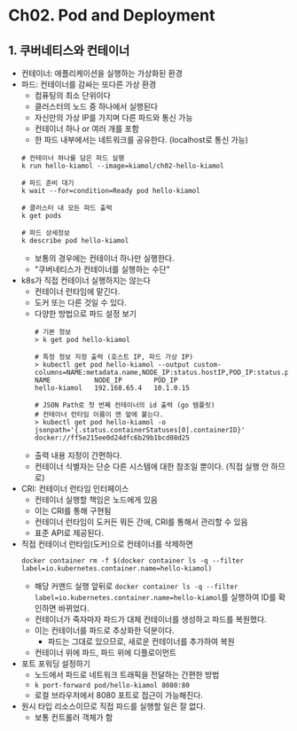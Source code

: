 # Ch02. Pod and Deployment

## 1. 쿠버네티스와 컨테이너
* 컨테이너: 애플리케이션을 실행하는 가상화된 환경
* 파드: 컨테이너를 감싸는 또다른 가상 환경
  * 컴퓨팅의 최소 단위이다
  * 클러스터의 노드 중 하나에서 실행된다
  * 자신만의 가상 IP를 가지며 다른 파드와 통신 가능
  * 컨테이너 하나 or 여러 개를 포함
  * 한 파드 내부에서는 네트워크를 공유한다. (localhost로 통신 가능)
  ```shell
  # 컨테이너 하나를 담은 파드 실행
  k run hello-kiamol --image=kiamol/ch02-hello-kiamol
  
  # 파드 준비 대기
  k wait --for=condition=Ready pod hello-kiamol
  
  # 클러스터 내 모든 파드 출력
  k get pods
  
  # 파드 상세정보
  k describe pod hello-kiamol
  ```
  * 보통의 경우에는 컨테이너 하나만 실행한다.
  * "쿠버네티스가 컨테이너를 실행하는 수단"
* k8s가 직접 컨테이너 실행하지는 않는다
  * 컨테이너 런타임에 맡긴다.
  * 도커 또는 다른 것일 수 있다.
  * 다양한 방법으로 파드 설정 보기
    ```shell
    # 기본 정보
    > k get pod hello-kiamol
    
    # 특정 정보 지정 출력 (호스트 IP, 파드 가상 IP)
    > kubectl get pod hello-kiamol --output custom-columns=NAME:metadata.name,NODE_IP:status.hostIP,POD_IP:status.podIP
    NAME           NODE_IP        POD_IP
    hello-kiamol   192.168.65.4   10.1.0.15
    
    # JSON Path로 첫 번쩨 컨테이너의 id 출력 (go 템플릿)
    # 컨테이너 런타임 이름이 맨 앞에 붙는다.
    > kubectl get pod hello-kiamol -o jsonpath='{.status.containerStatuses[0].containerID}'
    docker://ff5e215ee0d24dfc6b29b1bcd08d25
    ```
  * 출력 내용 지정이 간편하다.
  * 컨테이너 식별자는 단순 다른 시스템에 대한 참조일 뿐이다. (직접 실행 안 하므로)
* CRI: 컨테이너 런타임 인터페이스
  * 컨테이너 실행할 책임은 노드에게 있음
  * 이는 CRI를 통해 구현됨
  * 컨테이너 런타임이 도커든 뭐든 간에, CRI를 통해서 관리할 수 있음
  * 표준 API로 제공된다.
* 직접 컨테이너 런타임(도커)으로 컨테이너를 삭제하면
  ```shell
  docker container rm -f $(docker container ls -q --filter label=io.kubernetes.container.name=hello-kiamol)
  ```
  * 해당 커맨드 실행 앞뒤로 `docker container ls -q --filter label=io.kubernetes.container.name=hello-kiamol`를 실행하여 ID를 확인하면 바뀌었다.
  * 컨테이너가 죽자마자 파드가 대체 컨테이너를 생성하고 파드를 복원했다.
  * 이는 컨테이너를 파드로 추상화한 덕분이다.
    * 파드는 그대로 있으므로, 새로운 컨테이너를 추가하여 복원
  * 컨테이너 위에 파드, 파드 위에 디플로이먼트
* 포트 포워딩 설정하기
  * 노드에서 파드로 네트워크 트래픽을 전달하는 간편한 방법
  * `k port-forward pod/hello-kiamol 8080:80`
  * 로컬 브라우저에서 8080 포트로 접근이 가능해진다.
* 원시 타입 리소스이므로 직접 파드를 실행할 일은 잘 없다.
  * 보통 컨트롤러 객체가 함
